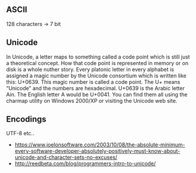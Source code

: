 ## ASCII
128 characters -> 7 bit

## Unicode
In Unicode, a letter maps to something called a code point which is still just a theoretical concept.
How that code point is represented in memory or on disk is a whole nuther story.
Every platonic letter in every alphabet is assigned a magic number by the Unicode consortium which is
written like this: U+0639.  This magic number is called a code point.
The U+ means “Unicode” and the numbers are hexadecimal. U+0639 is the Arabic letter Ain. 
The English letter A would be U+0041. You can find them all using the charmap utility on Windows 2000/XP 
or visiting the Unicode web site.

## Encodings
UTF-8 etc..

* https://www.joelonsoftware.com/2003/10/08/the-absolute-minimum-every-software-developer-absolutely-positively-must-know-about-unicode-and-character-sets-no-excuses/
* http://reedbeta.com/blog/programmers-intro-to-unicode/
